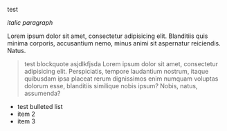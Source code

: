
test

_italic paragraph_

Lorem ipsum dolor sit amet, consectetur adipisicing elit. Blanditiis quis minima corporis, accusantium nemo, minus animi sit aspernatur reiciendis. Natus.

> test blockquote asjdlkfjsda Lorem ipsum dolor sit amet, consectetur adipisicing elit. Perspiciatis, tempore laudantium nostrum, itaque quibusdam ipsa placeat rerum dignissimos enim numquam voluptas dolorum esse, blanditiis similique nobis ipsum? Nobis, natus, assumenda?

- test bulleted list
- item 2
- item 3
